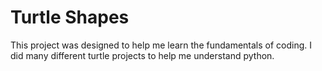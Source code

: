 # Turtle Shapes
This project was designed to help me learn the fundamentals of coding. I did many different turtle projects to help me understand python.